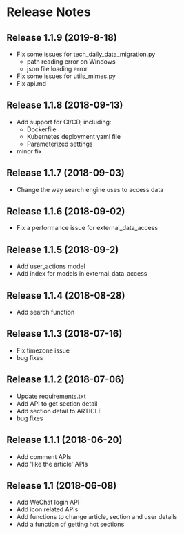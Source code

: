# Release Notes

## Release 1.1.9 (2019-8-18)

-   Fix some issues for tech_daily_data_migration.py
    -   path reading error on Windows
    -   json file loading error
-   Fix some issues for utils_mimes.py
-   Fix api.md

## Release 1.1.8 (2018-09-13)

* Add support for CI/CD, including:
  * Dockerfile
  * Kubernetes deployment yaml file
  * Parameterized settings
* minor fix

## Release 1.1.7 (2018-09-03)

* Change the way search engine uses to access data

## Release 1.1.6 (2018-09-02)

* Fix a performance issue for external_data_access

## Release 1.1.5 (2018-09-2)

* Add user_actions model
* Add index for models in external_data_access

## Release 1.1.4 (2018-08-28)

* Add search function

## Release 1.1.3 (2018-07-16)

* Fix timezone issue
* bug fixes

## Release 1.1.2 (2018-07-06)

* Update requirements.txt
* Add API to get section detail
* Add section detail to ARTICLE
* bug fixes

## Release 1.1.1 (2018-06-20)

* Add comment APIs
* Add 'like the article' APIs

## Release 1.1 (2018-06-08)

* Add WeChat login API
* Add icon related APIs
* Add functions to change article, section and user details
* Add a function of getting hot sections
